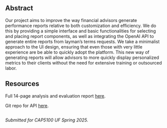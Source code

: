 ## Abstract
Our project aims to improve the way financial advisors generate performance reports relative to both customization and efficiency. We
do this by providing a simple interface and basic functionalities for selecting and placing report components, as well as integrating
the OpenAI API to generate entire reports from layman’s terms requests. We take a minimalist approach to the UI design,
ensuring that even those with very little experience are be able to quickly adopt the platform. This new way of generating reports
will allow advisors to more quickly display personalized metrics to their clients without the need for extensive training or outsourced
labor.

## Resources

Full 14-page analysis and evaluation report [here](https://github.com/ethany80/PerformanceEngineUI/blob/main/doc/Performance_Engine_Eval_Report.pdf).

Git repo for API [here](https://github.com/ethany80/PerformanceEngineAPI).

##

_Submitted for CAP5100 UF Spring 2025._
